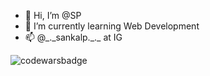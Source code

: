 - 👋 Hi, I’m @SP
- 🌱 I’m currently learning Web Development
- 📫 @\_.\_sankalp.\_.\_ at IG

![codewarsbadge](https://www.codewars.com/users/Sp1406/badges/small)
